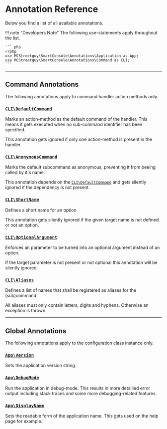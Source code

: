 <h1>Annotation Reference</h1>

Below you find a list of all available annotations.

!!! note "Developers Note"
    The following use-statements apply throughout the list.

    ``` php
    <?php
    use MCStreetguy\SmartConsole\Annotations\Application as App;
    use MCStreetguy\SmartConsole\Annotations\Command as CLI;
    ```

---------------------------

## Command Annotations

The following annotations apply to command handler action methods only.

### [`CLI\DefaultCommand`](https://github.com/MCStreetguy/SmartConsole/blob/master/Classes/Annotations/Command/DefaultCommand.php)

Marks an action-method as the default command of the handler.
This means it gets executed when no sub-command identifier has been specified.

This annotation gets ignored if only one action-method is present in the handler.

### [`CLI\AnonymousCommand`](https://github.com/MCStreetguy/SmartConsole/blob/master/Classes/Annotations/Command/AnonymousCommand.php)

Marks the default subcommand as anonymous, preventing it from beeing called by it's name.

This annotation depends on the [`CLI\DefaultCommand`](#clidefaultcommand) and gets silently ignored if the dependency is not present.

### [`CLI\ShortName`](https://github.com/MCStreetguy/SmartConsole/blob/master/Classes/Annotations/Command/ShortName.php)

Defines a short name for an option.

This annotation gets silently ignored if the given target name is not defined or not an option.

### [`CLI\OptionalArgument`](https://github.com/MCStreetguy/SmartConsole/blob/master/Classes/Annotations/Command/OptionalArgument.php)

Enforces an parameter to be turned into an optional argument instead of an option.

If the target parameter is not present or not optional this annotation will be silently ignored.

### [`CLI\Aliases`](https://github.com/MCStreetguy/SmartConsole/blob/master/Classes/Annotations/Command/Aliases.php)

Defines a list of names that shall be registered as aliases for the (sub)command.

All aliases must only contain letters, digits and hyphens. Otherwise an exception is thrown.

---------------------------

## Global Annotations

The following annotations apply to the configuration class instance only.

### [`App\Version`](https://github.com/MCStreetguy/SmartConsole/blob/master/Classes/Annotations/Application/Version.php)

Sets the application version string.

### [`App\DebugMode`](https://github.com/MCStreetguy/SmartConsole/blob/master/Classes/Annotations/Application/DebugMode.php)

Run the application in debug-mode.
This results in more detailled error output including stack traces and some more debugging-related features.

### [`App\DisplayName`](https://github.com/MCStreetguy/SmartConsole/blob/master/Classes/Annotations/Application/DisplayName.php)

Sets the readable form of the application name.
This gets used on the help page for example.
